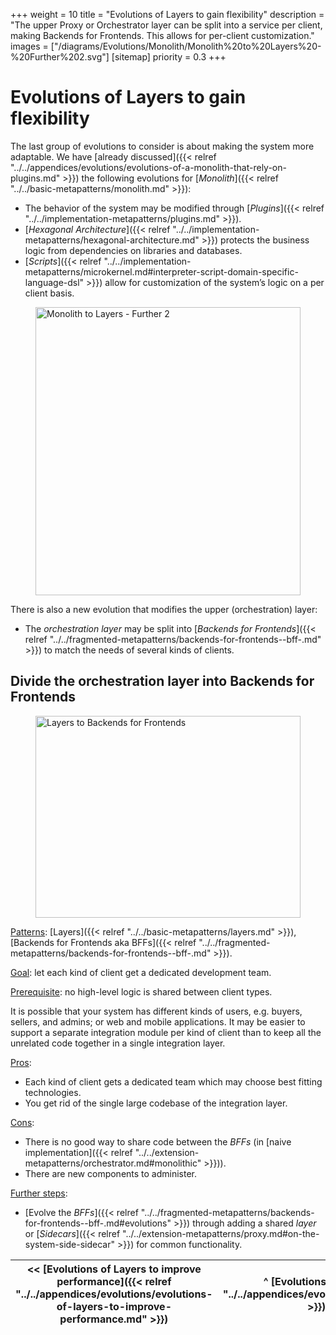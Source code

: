 +++
weight = 10
title = "Evolutions of Layers to gain flexibility"
description = "The upper Proxy or Orchestrator layer can be split into a service per client, making Backends for Frontends. This allows for per-client customization."
images = ["/diagrams/Evolutions/Monolith/Monolith%20to%20Layers%20-%20Further%202.svg"]
[sitemap]
  priority = 0.3
+++

# Evolutions of Layers to gain flexibility

The last group of evolutions to consider is about making the system more adaptable\. We have [already discussed]({{< relref "../../appendices/evolutions/evolutions-of-a-monolith-that-rely-on-plugins.md" >}}) the following evolutions for [*Monolith*]({{< relref "../../basic-metapatterns/monolith.md" >}}):

- The behavior of the system may be modified through [*Plugins*]({{< relref "../../implementation-metapatterns/plugins.md" >}})\.
- [*Hexagonal Architecture*]({{< relref "../../implementation-metapatterns/hexagonal-architecture.md" >}}) protects the business logic from dependencies on libraries and databases\.
- [*Scripts*]({{< relref "../../implementation-metapatterns/microkernel.md#interpreter-script-domain-specific-language-dsl" >}}) allow for customization of the system’s logic on a per client basis\.


<figure>
<a href="/diagrams/Evolutions/Monolith/Monolith%20to%20Layers%20-%20Further%202.png">
<img src="/diagrams/Evolutions/Monolith/Monolith%20to%20Layers%20-%20Further%202.svg" alt="Monolith to Layers - Further 2" loading="lazy" width="983" height="461" style="width:100%"/>
</a>
</figure>

There is also a new evolution that modifies the upper \(orchestration\) layer:

- The *orchestration layer* may be split into [*Backends for Frontends*]({{< relref "../../fragmented-metapatterns/backends-for-frontends--bff-.md" >}}) to match the needs of several kinds of clients\.


## Divide the orchestration layer into Backends for Frontends

<figure>
<a href="/diagrams/Evolutions/Layers/Layers%20to%20Backends%20for%20Frontends.png">
<img src="/diagrams/Evolutions/Layers/Layers%20to%20Backends%20for%20Frontends.svg" alt="Layers to Backends for Frontends" loading="lazy" width="1003" height="323" style="width:100%"/>
</a>
</figure>

<ins>Patterns</ins>: [Layers]({{< relref "../../basic-metapatterns/layers.md" >}}), [Backends for Frontends aka BFFs]({{< relref "../../fragmented-metapatterns/backends-for-frontends--bff-.md" >}})\.

<ins>Goal</ins>: let each kind of client get a dedicated development team\.

<ins>Prerequisite</ins>: no high\-level logic is shared between client types\.

It is possible that your system has different kinds of users, e\.g\. buyers, sellers, and admins; or web and mobile applications\. It may be easier to support a separate integration module per kind of client than to keep all the unrelated code together in a single integration layer\.

<ins>Pros</ins>:

- Each kind of client gets a dedicated team which may choose best fitting technologies\.
- You get rid of the single large codebase of the integration layer\.


<ins>Cons</ins>: 

- There is no good way to share code between the *BFFs* \(in [naive implementation]({{< relref "../../extension-metapatterns/orchestrator.md#monolithic" >}})\)\.
- There are new components to administer\.


<ins>Further steps</ins>:

- [Evolve the *BFFs*]({{< relref "../../fragmented-metapatterns/backends-for-frontends--bff-.md#evolutions" >}}) through adding a shared *layer* or [*Sidecars*]({{< relref "../../extension-metapatterns/proxy.md#on-the-system-side-sidecar" >}}) for common functionality\.


<nav>

| \<\< [Evolutions of Layers to improve performance]({{< relref "../../appendices/evolutions/evolutions-of-layers-to-improve-performance.md" >}}) | ^ [Evolutions]({{< relref "../../appendices/evolutions/_index.md" >}}) ^ | [Evolutions of Services that add or remove services]({{< relref "../../appendices/evolutions/evolutions-of-services-that-add-or-remove-services.md" >}}) \>\> |
| --- | --- | --- |

</nav>